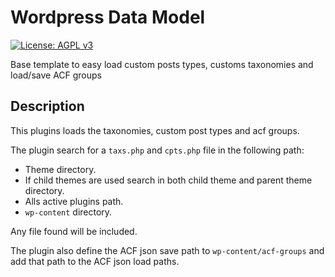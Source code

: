 # Wordpress Data Model

[![License: AGPL v3](https://img.shields.io/badge/License-AGPL%20v3-blue.svg)](http://www.gnu.org/licenses/agpl-3.0)

Base template to easy load custom posts types, customs taxonomies and load/save ACF groups

## Description

This plugins loads the taxonomies, custom post types and acf groups.

The plugin search for a `taxs.php` and `cpts.php` file in the following path:

* Theme directory.
* If child themes are used search in both child theme and parent theme directory.
* Alls active plugins path.
* `wp-content` directory.

Any file found will be included. 

The plugin also define the ACF json save path to `wp-content/acf-groups` and add that path to the ACF json load paths.


